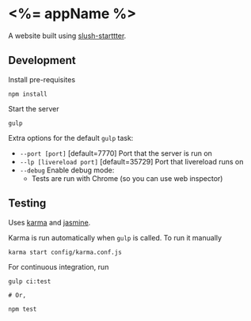 # <%= appName %>

A website built using [slush-starttter](https://github.com/taktran/slush-starttter).

## Development

Install pre-requisites

    npm install

Start the server

    gulp

Extra options for the default `gulp` task:

* `--port [port]` [default=7770] Port that the server is run on
* `--lp [livereload port]` [default=35729] Port that livereload runs on
* `--debug` Enable debug mode:
    * Tests are run with Chrome (so you can use web inspector)

## Testing

Uses [karma](http://karma-runner.github.io/) and [jasmine](http://pivotal.github.io/jasmine/).

Karma is run automatically when `gulp` is called. To run it manually

    karma start config/karma.conf.js

For continuous integration, run

    gulp ci:test

    # Or,

    npm test
